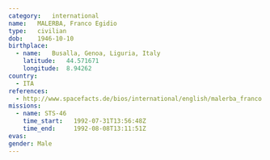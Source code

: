 ```yaml
---
category:	international
name:	MALERBA, Franco Egidio
type:	civilian
dob:	1946-10-10
birthplace:
  - name:	Busalla, Genoa, Liguria, Italy
    latitude:	44.571671
    longitude:	8.94262
country:
  - ITA
references:
  - http://www.spacefacts.de/bios/international/english/malerba_franco.htm
missions:
  - name: STS-46
    time_start:   1992-07-31T13:56:48Z
    time_end:     1992-08-08T13:11:51Z
evas:
gender:	Male
---
```


